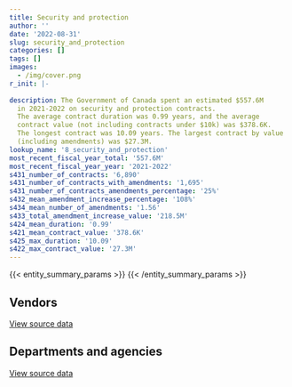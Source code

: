 ```yaml
---
title: Security and protection
author: ''
date: '2022-08-31'
slug: security_and_protection
categories: []
tags: []
images:
  - /img/cover.png
r_init: |-
  
description: The Government of Canada spent an estimated $557.6M
  in 2021-2022 on security and protection contracts.
  The average contract duration was 0.99 years, and the average
  contract value (not including contracts under $10k) was $378.6K.
  The longest contract was 10.09 years. The largest contract by value
  (including amendments) was $27.3M.
lookup_name: '8_security_and_protection'
most_recent_fiscal_year_total: '557.6M'
most_recent_fiscal_year_year: '2021-2022'
s431_number_of_contracts: '6,890'
s431_number_of_contracts_with_amendments: '1,695'
s431_number_of_contracts_amendments_percentage: '25%'
s432_mean_amendment_increase_percentage: '108%'
s434_mean_number_of_amendments: '1.56'
s433_total_amendment_increase_value: '218.5M'
s424_mean_duration: '0.99'
s421_mean_contract_value: '378.6K'
s425_max_duration: '10.09'
s422_max_contract_value: '27.3M'
---
```


<script src="/rmarkdown-libs/htmlwidgets/htmlwidgets.js"></script>
<link href="/rmarkdown-libs/datatables-css/datatables-crosstalk.css" rel="stylesheet" />
<script src="/rmarkdown-libs/datatables-binding/datatables.js"></script>
<script src="/rmarkdown-libs/jquery/jquery-3.6.0.min.js"></script>
<link href="/rmarkdown-libs/dt-core-bootstrap/css/dataTables.bootstrap.min.css" rel="stylesheet" />
<link href="/rmarkdown-libs/dt-core-bootstrap/css/dataTables.bootstrap.extra.css" rel="stylesheet" />
<script src="/rmarkdown-libs/dt-core-bootstrap/js/jquery.dataTables.min.js"></script>
<script src="/rmarkdown-libs/dt-core-bootstrap/js/dataTables.bootstrap.min.js"></script>
<link href="/rmarkdown-libs/crosstalk/css/crosstalk.min.css" rel="stylesheet" />
<script src="/rmarkdown-libs/crosstalk/js/crosstalk.min.js"></script>
<script src="/rmarkdown-libs/htmlwidgets/htmlwidgets.js"></script>
<link href="/rmarkdown-libs/datatables-css/datatables-crosstalk.css" rel="stylesheet" />
<script src="/rmarkdown-libs/datatables-binding/datatables.js"></script>
<script src="/rmarkdown-libs/jquery/jquery-3.6.0.min.js"></script>
<link href="/rmarkdown-libs/dt-core-bootstrap/css/dataTables.bootstrap.min.css" rel="stylesheet" />
<link href="/rmarkdown-libs/dt-core-bootstrap/css/dataTables.bootstrap.extra.css" rel="stylesheet" />
<script src="/rmarkdown-libs/dt-core-bootstrap/js/jquery.dataTables.min.js"></script>
<script src="/rmarkdown-libs/dt-core-bootstrap/js/dataTables.bootstrap.min.js"></script>
<link href="/rmarkdown-libs/crosstalk/css/crosstalk.min.css" rel="stylesheet" />
<script src="/rmarkdown-libs/crosstalk/js/crosstalk.min.js"></script>

{{< entity_summary_params >}}
{{< /entity_summary_params >}}

## Vendors

<div id="htmlwidget-1" style="width:100%;height:auto;" class="datatables html-widget"></div>
<script type="application/json" data-for="htmlwidget-1">{"x":{"style":"bootstrap","filter":"none","vertical":false,"data":[["<a href=\"/vendors/9275_0181_quebec/\">9275 0181 Quebec<\/a>","<a href=\"/vendors/access_2_networks/\">Access 2 Networks<\/a>","<a href=\"/vendors/acme_future_security_controls/\">Acme Future Security Controls<\/a>","<a href=\"/vendors/adga_group/\">ADGA Group<\/a>","<a href=\"/vendors/advanced_business_interiors/\">Advanced Business Interiors<\/a>","<a href=\"/vendors/ainsworth/\">Ainsworth<\/a>","<a href=\"/vendors/altis_human_resources/\">Altis Human Resources<\/a>","<a href=\"/vendors/anixter/\">Anixter<\/a>","<a href=\"/vendors/aon_reed_stenhouse/\">Aon Reed Stenhouse<\/a>","<a href=\"/vendors/av_tech/\">AV Tech<\/a>","<a href=\"/vendors/bae_systems/\">BAE Systems<\/a>","<a href=\"/vendors/bell_canada/\">Bell Canada<\/a>","<a href=\"/vendors/brookfield_asset_management/\">Brookfield Asset Management<\/a>","<a href=\"/vendors/brookfield_global_integrated_solutions/\">Brookfield Global Integrated Solutions<\/a>","<a href=\"/vendors/canadian_corps_of_commissionaires/\">Canadian Corps of Commissionaires<\/a>","<a href=\"/vendors/canadian_leaseback/\">Canadian Leaseback<\/a>","<a href=\"/vendors/canon/\">Canon<\/a>","<a href=\"/vendors/chubb_edwards/\">Chubb Edwards<\/a>","<a href=\"/vendors/convergint_technologies/\">Convergint Technologies<\/a>","<a href=\"/vendors/coradix_technology_consulting/\">Coradix Technology Consulting<\/a>","<a href=\"/vendors/cummins_canada/\">Cummins Canada<\/a>","<a href=\"/vendors/dalhousie_university/\">Dalhousie University<\/a>","<a href=\"/vendors/delco_automation/\">Delco Automation<\/a>","<a href=\"/vendors/dss_marine/\">DSS Marine<\/a>","<a href=\"/vendors/ecole_de_langues_abce/\">Ecole De Langues Abce<\/a>","<a href=\"/vendors/ecole_de_langues_la_cite/\">Ecole De Langues La Cite<\/a>","<a href=\"/vendors/felix_technology/\">Felix Technology<\/a>","<a href=\"/vendors/fsc/\">FSC<\/a>","<a href=\"/vendors/g4s_security_services/\">G4S Security Services<\/a>","<a href=\"/vendors/gamble_technologies/\">Gamble Technologies<\/a>","<a href=\"/vendors/garda_security_group/\">Garda Security Group<\/a>","<a href=\"/vendors/general_dynamics/\">General Dynamics<\/a>","<a href=\"/vendors/genesis_integration/\">Genesis Integration<\/a>","<a href=\"/vendors/graybridge_international_consulting/\">Graybridge International Consulting<\/a>","<a href=\"/vendors/greater_toronto_airport_authority/\">Greater Toronto Airport Authority<\/a>","<a href=\"/vendors/hfi_pyrotechnics/\">HFI Pyrotechnics<\/a>","<a href=\"/vendors/honeywell/\">Honeywell<\/a>","<a href=\"/vendors/ibm_canada/\">IBM Canada<\/a>","<a href=\"/vendors/insa/\">Insa<\/a>","<a href=\"/vendors/jankel_tactical_systems/\">Jankel Tactical Systems<\/a>","<a href=\"/vendors/johnson_controls_canada/\">Johnson Controls Canada<\/a>","<a href=\"/vendors/kyndryl_canada/\">Kyndryl Canada<\/a>","<a href=\"/vendors/language_research_development_group/\">Language Research Development Group<\/a>","<a href=\"/vendors/lansdowne_technologies/\">Lansdowne Technologies<\/a>","<a href=\"/vendors/lloyd_libke_law_enforcement_sales/\">Lloyd Libke Law Enforcement Sales<\/a>","<a href=\"/vendors/m_d_charlton/\">M D Charlton<\/a>","<a href=\"/vendors/magellan_aerospace/\">Magellan Aerospace<\/a>","<a href=\"/vendors/maxsys_staffing_and_consulting/\">Maxsys Staffing and Consulting<\/a>","<a href=\"/vendors/metocean_telematics/\">Metocean Telematics<\/a>","<a href=\"/vendors/morpho_canada/\">Morpho Canada<\/a>","<a href=\"/vendors/neptune_security_services/\">Neptune Security Services<\/a>","<a href=\"/vendors/notra/\">Notra<\/a>","<a href=\"/vendors/nua_office/\">NUA Office<\/a>","<a href=\"/vendors/olin/\">Olin<\/a>","<a href=\"/vendors/paladin_group/\">Paladin Group<\/a>","<a href=\"/vendors/patlon_aircraft_industries/\">Patlon Aircraft Industries<\/a>","<a href=\"/vendors/qmr/\">QMR<\/a>","<a href=\"/vendors/rampart_international/\">Rampart International<\/a>","<a href=\"/vendors/revision_military/\">Revision Military<\/a>","<a href=\"/vendors/rhea/\">RHEA<\/a>","<a href=\"/vendors/rheinmetall/\">Rheinmetall<\/a>","<a href=\"/vendors/samson_associes/\">Samson Associes<\/a>","<a href=\"/vendors/seawatch/\">Seawatch<\/a>","<a href=\"/vendors/siemens/\">Siemens<\/a>","<a href=\"/vendors/snc_lavalin/\">SNC Lavalin<\/a>","<a href=\"/vendors/stantec/\">Stantec<\/a>","<a href=\"/vendors/stoneworks_technologies/\">Stoneworks Technologies<\/a>","<a href=\"/vendors/summit_canada_distributors/\">Summit Canada Distributors<\/a>","<a href=\"/vendors/sun_life_assurance_company/\">Sun Life Assurance Company<\/a>","<a href=\"/vendors/teknion/\">Teknion<\/a>","<a href=\"/vendors/teledyne/\">Teledyne<\/a>","<a href=\"/vendors/telus_canada/\">Telus Canada<\/a>","<a href=\"/vendors/teramach_technologies/\">Teramach Technologies<\/a>","<a href=\"/vendors/thales/\">Thales<\/a>","<a href=\"/vendors/the_masha_krupp_translation_group/\">The Masha Krupp Translation Group<\/a>","<a href=\"/vendors/toromont/\">Toromont<\/a>","<a href=\"/vendors/tpg_technology_consultants/\">Tpg Technology Consultants<\/a>","<a href=\"/vendors/trm_technologies/\">TRM Technologies<\/a>","<a href=\"/vendors/troy_life_fire_safety/\">Troy Life Fire Safety<\/a>","<a href=\"/vendors/tyco_integrated_fire_security/\">Tyco Integrated Fire Security<\/a>","<a href=\"/vendors/ultra_electronics/\">Ultra Electronics<\/a>","<a href=\"/vendors/united_states_department_of_the_air_force/\">United States Department of the Air Force<\/a>","<a href=\"/vendors/university_of_british_columbia/\">University of British Columbia<\/a>","<a href=\"/vendors/valcom_consulting/\">Valcom Consulting<\/a>","<a href=\"/vendors/visiontec/\">Visiontec<\/a>","<a href=\"/vendors/wesco_distribution_canada/\">WESCO Distribution Canada<\/a>"],[12931.82,10077,148414.46,172869.35,null,27145.66,null,null,926.23,null,53495.26,20949.47,20890.05,26388.07,237018335.2,null,3205.1,1468324.41,null,12497.8,null,null,null,null,null,null,null,null,6850576.4,50303.23,11549149.14,32764525.31,null,null,432197.9,232.16,93320.56,522242.08,52703.18,13294376.35,14074.62,null,null,26973.66,2068305.8,244624.78,15859955.64,null,null,5318.4,794093.84,7717211,null,1543985.32,216922.85,432798.38,null,112857.07,687893.43,14072.94,98500,null,4458416.64,891126.57,2074099.33,14989.45,null,660494.84,24835.63,null,11999.15,null,null,null,null,25049.53,81940.1,22352.23,4745.76,987215.03,null,258528.41,null,null,274011.31,null],[12998.5,9497.22,72891.03,213579.24,null,null,103123.8,null,null,null,null,21006.87,454.13,27028.89,244475956.38,463.91,3213.88,1510270.43,69104.65,null,null,1080328.77,73532.21,43441.06,null,null,49138.74,null,4688357.6,null,13937241.54,43480945.23,136519.42,23659.59,366260.84,5519082.5,102454.36,523672.88,null,null,null,null,null,27047.56,3039083.82,675.59,10338169.94,null,null,10874.5,1118529.13,null,null,3512095.94,138269.19,null,null,23728.87,null,10761.66,null,83055,2011481.24,1204030.49,null,null,2385.59,117041.08,null,null,null,null,320893.99,null,28805.75,25317.41,null,22413.47,13829.37,1014649.42,2630158.07,259236.7,null,null,null,94196.8],[59787,null,229046.48,96994.13,96687.11,9812.23,null,null,null,53612.65,null,20949.47,null,42035.1,248838494.41,11752.29,3205.1,1505619.94,404844.47,null,20352,1860000,13296.29,38826.44,null,null,144642.25,4856.68,2965283.72,null,16254602.2,136617464.77,225186.41,61683.94,162975.64,8389917.83,87762.22,1869984.81,null,null,null,null,null,null,2508798.8,null,5728896.3,21559.33,null,null,1024284.52,null,29872.54,2855139.35,17870897.32,null,null,378622.94,null,37516,null,null,2005985.39,1248981.94,null,null,3044.55,null,null,12287.33,null,null,null,null,191165.46,27711.78,null,null,43450.97,1180363.1,3127060.9,258528.41,12768.98,1276.25,null,null],[null,null,72658.75,138973.44,497053.46,410347.07,null,16032.44,null,90116.41,null,null,null,null,310682327.77,null,3205.1,1524461.87,1098921.32,null,11672.5,1860000,231512.42,13159.33,26292.32,23220.34,229959.95,6446.14,13449456.52,null,30014407.95,122500047.14,null,null,null,10640371.07,87762.22,1318556.29,null,null,null,825323.43,48098.58,null,null,253866.92,5728896.3,12576.27,158976,null,2383603.07,null,153570.07,73254.66,18320674.96,null,103368.51,800585.16,null,39422.99,null,37780.31,2005985.39,1528880.34,63000,null,3044.55,null,null,63167.27,null,15523.2,null,2071.88,144028.77,27645.08,null,null,71803.69,1096316.39,3701536.27,129618.35,14431.47,155276.83,null,null]],"container":"<table class=\"table table-striped table-hover row-border order-column display\">\n  <thead>\n    <tr>\n      <th>Vendor<\/th>\n      <th>2018-2019<\/th>\n      <th>2019-2020<\/th>\n      <th>2020-2021<\/th>\n      <th>2021-2022<\/th>\n    <\/tr>\n  <\/thead>\n<\/table>","options":{"order":[[4,"desc"]],"pageLength":10,"autoWidth":true,"columnDefs":[{"targets":1,"render":"function(data, type, row, meta) {\n    return type !== 'display' ? data : DTWidget.formatCurrency(data, \"$\", 2, 3, \",\", \".\", true, null);\n  }"},{"targets":2,"render":"function(data, type, row, meta) {\n    return type !== 'display' ? data : DTWidget.formatCurrency(data, \"$\", 2, 3, \",\", \".\", true, null);\n  }"},{"targets":3,"render":"function(data, type, row, meta) {\n    return type !== 'display' ? data : DTWidget.formatCurrency(data, \"$\", 2, 3, \",\", \".\", true, null);\n  }"},{"targets":4,"render":"function(data, type, row, meta) {\n    return type !== 'display' ? data : DTWidget.formatCurrency(data, \"$\", 2, 3, \",\", \".\", true, null);\n  }"},{"width":"16%","targets":[1,2,3,4]},{"className":"dt-right","targets":[1,2,3,4]}],"orderClasses":false}},"evals":["options.columnDefs.0.render","options.columnDefs.1.render","options.columnDefs.2.render","options.columnDefs.3.render"],"jsHooks":[]}</script>
<p class="text-right">
<a href="https://github.com/GoC-Spending/contracts-data/tree/main/data/out/categories/8_security_and_protection/summary_by_fiscal_year_by_vendor.csv" class="source-data-link btn btn-link">View source data</a>
</p>

## Departments and agencies

<div id="htmlwidget-2" style="width:100%;height:auto;" class="datatables html-widget"></div>
<script type="application/json" data-for="htmlwidget-2">{"x":{"style":"bootstrap","filter":"none","vertical":false,"data":[["<a href=\"/departments/aafc-aac/\">Agriculture and Agri-Food Canada<\/a>","<a href=\"/departments/aandc-aadnc/\">Crown-Indigenous Relations and Northern Affairs Canada<\/a>","<a href=\"/departments/acoa-apeca/\">Atlantic Canada Opportunities Agency<\/a>","<a href=\"/departments/atssc-scdata/\">Administrative Tribunals Support Service of Canada<\/a>","<a href=\"/departments/cas-satj/\">Courts Administration Service<\/a>","<a href=\"/departments/cbsa-asfc/\">Canada Border Services Agency<\/a>","<a href=\"/departments/ced-dec/\">Canada Economic Development for Quebec Regions<\/a>","<a href=\"/departments/cer-rec/\">Canada Energy Regulator<\/a>","<a href=\"/departments/cfia-acia/\">Canadian Food Inspection Agency<\/a>","<a href=\"/departments/cgc-ccg/\">Canadian Grain Commission<\/a>","<a href=\"/departments/cic/\">Immigration, Refugees and Citizenship Canada<\/a>","<a href=\"/departments/cics-scic/\">Canadian Intergovernmental Conference Secretariat<\/a>","<a href=\"/departments/cihr-irsc/\">Canadian Institutes of Health Research<\/a>","<a href=\"/departments/cnsc-ccsn/\">Canadian Nuclear Safety Commission<\/a>","<a href=\"/departments/cra-arc/\">Canada Revenue Agency<\/a>","<a href=\"/departments/crtc/\">Canadian Radio-television and Telecommunications Commission<\/a>","<a href=\"/departments/csa-asc/\">Canadian Space Agency<\/a>","<a href=\"/departments/csc-scc/\">Correctional Service of Canada<\/a>","<a href=\"/departments/csps-efpc/\">Canada School of Public Service<\/a>","<a href=\"/departments/cta-otc/\">Canadian Transportation Agency<\/a>","<a href=\"/departments/dfatd-maecd/\">Global Affairs Canada<\/a>","<a href=\"/departments/dfo-mpo/\">Fisheries and Oceans Canada<\/a>","<a href=\"/departments/dnd-mdn/\">National Defence<\/a>","<a href=\"/departments/ec/\">Environment and Climate Change Canada<\/a>","<a href=\"/departments/elections/\">Elections Canada<\/a>","<a href=\"/departments/esdc-edsc/\">Employment and Social Development Canada<\/a>","<a href=\"/departments/feddevontario/\">Federal Economic Development Agency for Southern Ontario<\/a>","<a href=\"/departments/fintrac-canafe/\">Financial Transactions and Reports Analysis Centre of Canada<\/a>","<a href=\"/departments/hc-sc/\">Health Canada<\/a>","<a href=\"/departments/iaac-aeic/\">Impact Assessment Agency of Canada<\/a>","<a href=\"/departments/ic/\">Innovation, Science and Economic Development Canada<\/a>","<a href=\"/departments/iic-iac/\">Invest in Canada<\/a>","<a href=\"/departments/infc/\">Infrastructure Canada<\/a>","<a href=\"/departments/irb-cisr/\">Immigration and Refugee Board of Canada<\/a>","<a href=\"/departments/isc-sac/\">Indigenous Services Canada<\/a>","<a href=\"/departments/jus/\">Department of Justice Canada<\/a>","<a href=\"/departments/lac-bac/\">Library and Archives Canada<\/a>","<a href=\"/departments/nbc-ccbn/\">The National Battlefields Commission<\/a>","<a href=\"/departments/nrc-cnrc/\">National Research Council Canada<\/a>","<a href=\"/departments/nrcan-rncan/\">Natural Resources Canada<\/a>","<a href=\"/departments/nserc-crsng/\">Natural Sciences and Engineering Research Council of Canada<\/a>","<a href=\"/departments/oag-bvg/\">Office of the Auditor General of Canada<\/a>","<a href=\"/departments/oci-bec/\">The Correctional Investigator Canada<\/a>","<a href=\"/departments/ocl-cal/\">Office of the Commissioner of Lobbying of Canada<\/a>","<a href=\"/departments/ocol-clo/\">Office of the Commissioner of Official Languages<\/a>","<a href=\"/departments/oic-ci/\">Office of the Information Commissioner of Canada<\/a>","<a href=\"/departments/opc-cpvp/\">Office of the Privacy Commissioner of Canada<\/a>","<a href=\"/departments/osfi-bsif/\">Office of the Superintendent of Financial Institutions Canada<\/a>","<a href=\"/departments/pbc-clcc/\">Parole Board of Canada<\/a>","<a href=\"/departments/pc/\">Parks Canada<\/a>","<a href=\"/departments/pch/\">Canadian Heritage<\/a>","<a href=\"/departments/pco-bcp/\">Privy Council Office<\/a>","<a href=\"/departments/phac-aspc/\">Public Health Agency of Canada<\/a>","<a href=\"/departments/ppsc-sppc/\">Public Prosecution Service of Canada<\/a>","<a href=\"/departments/ps-sp/\">Public Safety Canada<\/a>","<a href=\"/departments/psc-cfp/\">Public Service Commission of Canada<\/a>","<a href=\"/departments/pwgsc-tpsgc/\">Public Services and Procurement Canada<\/a>","<a href=\"/departments/rcmp-grc/\">Royal Canadian Mounted Police<\/a>","<a href=\"/departments/ssc-spc/\">Shared Services Canada<\/a>","<a href=\"/departments/statcan/\">Statistics Canada<\/a>","<a href=\"/departments/tbs-sct/\">Treasury Board of Canada Secretariat<\/a>","<a href=\"/departments/tc/\">Transport Canada<\/a>","<a href=\"/departments/vac-acc/\">Veterans Affairs Canada<\/a>","<a href=\"/departments/vrab-tacra/\">Veterans Review and Appeal Board<\/a>","<a href=\"/departments/wage/\">Department for Women and Gender Equality<\/a>"],[4351629.13,118033.58,null,38416.56,4400260.69,26360862.01,97324.49,106212.41,1521997.41,9083.34,5326228.13,null,393935.84,701963.78,352995.68,null,2272797.01,16796568.79,56687.12,null,50308543.76,11786362.4,81692478.31,833200.82,168423.99,7942123.8,41964.76,214525.69,3612769.1,null,2834391.18,null,292721.59,null,51323.86,3134874.28,41270.71,524014.33,3493818.16,4248002.59,60144.93,null,null,null,26388.07,null,20878.41,320629.02,149327.6,2995978.28,943635.13,3391151.07,184284.02,1053674.45,288364.48,22352.23,36066998.7,83314320.02,4431976.88,2076591.38,621927.59,3579648.61,1169959.78,10206.02,null],[4302165.44,90793.51,null,22576.38,4216541.22,29708291.65,151431.06,17607.07,1606936.32,1518.04,6438803.2,14487.96,403891.98,603571.61,452616.11,null,2394167.59,13863459.98,31844.07,null,21931273.19,9610132.36,92756689.36,4054901.89,526459.96,7965367,47931.71,217274.2,3847387.87,15468.34,2832285,null,369825.61,1995648.5,null,3363020.62,281506.17,608746.67,3788201.21,4234141.03,null,null,5165.17,null,27028.89,null,17106.04,269133.68,167844.1,2825274.42,880150.31,4114303.64,2132816.49,1041445.61,265670.22,22413.47,35980570.28,77821582.92,4557942.46,1994374.57,707364.15,3950862.69,1712042.52,13541.94,103123.8],[4535341.5,87708.8,null,16950,5678743.48,25373859.04,187923.18,null,1694711.72,null,11402371.5,null,410795.64,368894.29,2927711.65,92363.39,2427826.59,22326501.39,32446.75,null,7826483.27,8825019.18,180671870.97,3870263.62,106590.01,24672506.69,48667.83,131499.8,5228671.09,null,2598624.61,null,407849.83,2559345.21,837877.04,3488855.87,2036258.1,568896,4242509.44,4073022.03,137780.18,12995,7487.97,4856.68,27035.1,16799.74,null,370242.21,171416.04,2607628.28,390477.24,2591174.94,36083975.71,1100924.03,265220.02,null,30430289.89,53872826.75,5917587.51,1921385.39,696703.49,4039303.3,1354360.89,null,11703.55],[4406376.19,150551.45,26834.31,13221,4487082.02,19758767.66,233955.21,null,1780246.72,null,18765752.93,null,283826.21,409922.01,3365051.62,null,4308372.76,17102649.81,32446.75,56178.71,7646651.7,11448345.27,183646591,3318102.31,90249.5,38892114.17,51658.36,null,6689610.94,null,2863730.3,16650,333561.43,2645462.85,1548072.37,3446337.5,2065656.94,595530,4707748.29,4540361.16,133396.76,16950,null,6446.14,null,13210.05,null,633052.8,3312.01,3354534.78,518899.22,2922377.03,76105210.04,1188743.4,120580.62,null,31925263.98,76074158.84,6493822.15,1590688.42,726868.97,4040996.42,2021185.89,null,15806.52]],"container":"<table class=\"table table-striped table-hover row-border order-column display\">\n  <thead>\n    <tr>\n      <th>Department<\/th>\n      <th>2018-2019<\/th>\n      <th>2019-2020<\/th>\n      <th>2020-2021<\/th>\n      <th>2021-2022<\/th>\n    <\/tr>\n  <\/thead>\n<\/table>","options":{"order":[[4,"desc"]],"pageLength":10,"autoWidth":true,"columnDefs":[{"targets":1,"render":"function(data, type, row, meta) {\n    return type !== 'display' ? data : DTWidget.formatCurrency(data, \"$\", 2, 3, \",\", \".\", true, null);\n  }"},{"targets":2,"render":"function(data, type, row, meta) {\n    return type !== 'display' ? data : DTWidget.formatCurrency(data, \"$\", 2, 3, \",\", \".\", true, null);\n  }"},{"targets":3,"render":"function(data, type, row, meta) {\n    return type !== 'display' ? data : DTWidget.formatCurrency(data, \"$\", 2, 3, \",\", \".\", true, null);\n  }"},{"targets":4,"render":"function(data, type, row, meta) {\n    return type !== 'display' ? data : DTWidget.formatCurrency(data, \"$\", 2, 3, \",\", \".\", true, null);\n  }"},{"width":"16%","targets":[1,2,3,4]},{"className":"dt-right","targets":[1,2,3,4]}],"orderClasses":false}},"evals":["options.columnDefs.0.render","options.columnDefs.1.render","options.columnDefs.2.render","options.columnDefs.3.render"],"jsHooks":[]}</script>
<p class="text-right">
<a href="https://github.com/GoC-Spending/contracts-data/tree/main/data/out/categories/8_security_and_protection/summary_by_fiscal_year_by_category.csv" class="source-data-link btn btn-link">View source data</a>
</p>
